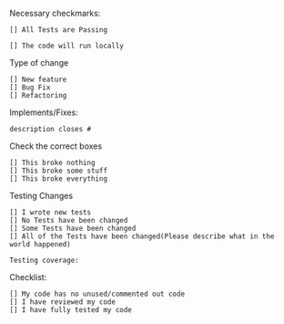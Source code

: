 Necessary checkmarks:

    [] All Tests are Passing

    [] The code will run locally

Type of change

    [] New feature
    [] Bug Fix
    [] Refactoring

Implements/Fixes:

    description closes #

Check the correct boxes

    [] This broke nothing
    [] This broke some stuff
    [] This broke everything

Testing Changes

    [] I wrote new tests
    [] No Tests have been changed
    [] Some Tests have been changed
    [] All of the Tests have been changed(Please describe what in the world happened)
    
    Testing coverage: 

Checklist:

    [] My code has no unused/commented out code
    [] I have reviewed my code
    [] I have fully tested my code
